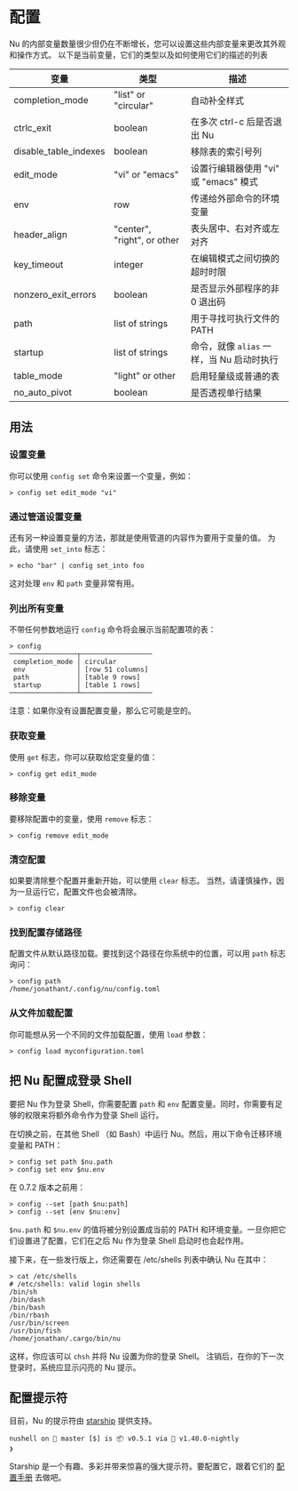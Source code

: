 # 配置

Nu 的内部变量数量很少但仍在不断增长，您可以设置这些内部变量来更改其外观和操作方式。 以下是当前变量，它们的类型以及如何使用它们的描述的列表

| 变量                  | 类型                        | 描述                                      |
| --------------------- | --------------------------- | ----------------------------------------- |
| completion_mode       | "list" or "circular"        | 自动补全样式                              |
| ctrlc_exit            | boolean                     | 在多次 ctrl-c 后是否退出 Nu               |
| disable_table_indexes | boolean                     | 移除表的索引号列                          |
| edit_mode             | "vi" or "emacs"             | 设置行编辑器使用 "vi" 或 "emacs" 模式     |
| env                   | row                         | 传递给外部命令的环境变量                  |
| header_align          | "center", "right", or other | 表头居中、右对齐或左对齐                  |
| key_timeout           | integer                     | 在编辑模式之间切换的超时时限              |
| nonzero_exit_errors   | boolean                     | 是否显示外部程序的非 0 退出码             |
| path                  | list of strings             | 用于寻找可执行文件的 PATH                 |
| startup               | list of strings             | 命令，就像 `alias` 一样，当 Nu 启动时执行 |
| table_mode            | "light" or other            | 启用轻量级或普通的表                      |
| no_auto_pivot         | boolean                     | 是否透视单行结果                          |

## 用法

### 设置变量

你可以使用 `config set` 命令来设置一个变量，例如：

```
> config set edit_mode "vi"
```

### 通过管道设置变量

还有另一种设置变量的方法，那就是使用管道的内容作为要用于变量的值。 为此，请使用 `set_into` 标志：

```
> echo "bar" | config set_into foo
```

这对处理 `env` 和 `path` 变量非常有用。

### 列出所有变量

不带任何参数地运行 `config` 命令将会展示当前配置项的表：

```
> config
─────────────────┬──────────────────
 completion_mode │ circular
 env             │ [row 51 columns]
 path            │ [table 9 rows]
 startup         │ [table 1 rows]
─────────────────┴──────────────────
```

注意：如果你没有设置配置变量，那么它可能是空的。

### 获取变量

使用 `get` 标志，你可以获取给定变量的值：

```
> config get edit_mode
```

### 移除变量

要移除配置中的变量，使用 `remove` 标志：

```
> config remove edit_mode
```

### 清空配置

如果要清除整个配置并重新开始，可以使用 `clear` 标志。 当然，请谨慎操作，因为一旦运行它，配置文件也会被清除。

```
> config clear
```

### 找到配置存储路径

配置文件从默认路径加载。要找到这个路径在你系统中的位置，可以用 `path` 标志询问：

```
> config path
/home/jonathant/.config/nu/config.toml
```

### 从文件加载配置

你可能想从另一个不同的文件加载配置，使用 `load` 参数：

```
> config load myconfiguration.toml
```

## 把 Nu 配置成登录 Shell

要把 Nu 作为登录 Shell，你需要配置 `path` 和 `env` 配置变量。同时，你需要有足够的权限来将额外命令作为登录 Shell 运行。

在切换之前，在其他 Shell （如 Bash）中运行 Nu。然后，用以下命令迁移环境变量和 PATH：

```
> config set path $nu.path
> config set env $nu.env
```

在 0.7.2 版本之前用：

```
> config --set [path $nu:path]
> config --set [env $nu:env]
```

`$nu.path` 和 `$nu.env` 的值将被分别设置成当前的 PATH 和环境变量。一旦你把它们设置进了配置，它们在之后 Nu 作为登录 Shell 启动时也会起作用。

接下来，在一些发行版上，你还需要在 /etc/shells 列表中确认 Nu 在其中：

```
> cat /etc/shells
# /etc/shells: valid login shells
/bin/sh
/bin/dash
/bin/bash
/bin/rbash
/usr/bin/screen
/usr/bin/fish
/home/jonathan/.cargo/bin/nu
```

这样，你应该可以 `chsh` 并将 Nu 设置为你的登录 Shell。 注销后，在你的下一次登录时，系统应显示闪亮的 Nu 提示。

## 配置提示符

目前，Nu 的提示符由 [starship](https://github.com/starship/starship) 提供支持。

```
nushell on 📙 master [$] is 📦 v0.5.1 via 🦀 v1.40.0-nightly
❯
```

Starship 是一个有趣、多彩并带来惊喜的强大提示符。要配置它，跟着它们的 [配置手册](https://starship.rs/zh-CN/config/) 去做吧。
